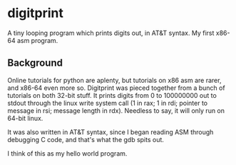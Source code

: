 # digitprint
A tiny looping program which prints digits out, in AT&T syntax. My first x86-64 asm program.

## Background
Online tutorials for python are aplenty, but tutorials on x86 asm are rarer, and x86-64 even more so.
Digitprint was pieced together from a bunch of tutorials on both 32-bit stuff. It prints digits from 0 to 100000000 out to stdout through the linux write system call (1 in rax; 1 in rdi; pointer to message in rsi; message length in rdx). Needless to say, it will only run on 64-bit linux.

It was also written in AT&T syntax, since I began reading ASM through debugging C code, and that's what the gdb spits out. 

I think of this as my hello world program.

